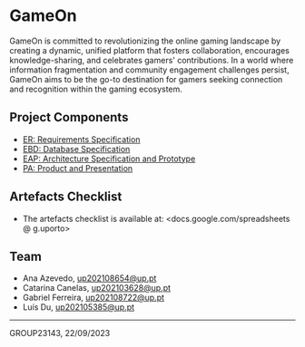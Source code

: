 # GameOn

GameOn is committed to revolutionizing the online gaming landscape by creating a dynamic, unified platform that fosters collaboration, encourages knowledge-sharing, and celebrates gamers' contributions. In a world where information fragmentation and community engagement challenges persist, GameOn aims to be the go-to destination for gamers seeking connection and recognition within the gaming ecosystem.

## Project Components

* [ER: Requirements Specification](../docs/er.md)
* [EBD: Database Specification](../docs/edb.md)
* [EAP: Architecture Specification and Prototype](../docs/eap.md)
* [PA: Product and Presentation](pa)

## Artefacts Checklist

* The artefacts checklist is available at: <docs.google.com/spreadsheets @ g.uporto>

## Team

* Ana Azevedo, up202108654@up.pt
* Catarina Canelas, up202103628@up.pt
* Gabriel Ferreira, up202108722@up.pt
* Luís Du, up202105385@up.pt

***
GROUP23143, 22/09/2023
